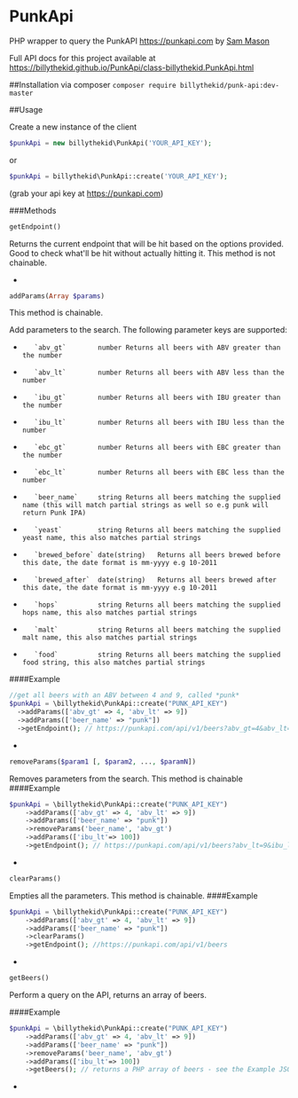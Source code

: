 # PunkApi
PHP wrapper to query the PunkAPI https://punkapi.com by [Sam Mason](https://twitter.com/samjbmason)

Full API docs for this project available at https://billythekid.github.io/PunkApi/class-billythekid.PunkApi.html

##Installation
via composer `composer require billythekid/punk-api:dev-master`

##Usage

Create a new instance of the client
```php
$punkApi = new billythekid\PunkApi('YOUR_API_KEY');
```
or
```php
$punkApi = billythekid\PunkApi::create('YOUR_API_KEY');
```
(grab your api key at https://punkapi.com)

###Methods

```php
getEndpoint()
```
Returns the current endpoint that will be hit based on the options provided. Good to check what'll be hit without actually hitting it.
This method is not chainable.

-
```php
addParams(Array $params)
```
This method is chainable.

Add parameters to the search. The following parameter keys are supported:
*        `abv_gt`        number	Returns all beers with ABV greater than the number
*        `abv_lt`        number	Returns all beers with ABV less than the number
*        `ibu_gt`        number	Returns all beers with IBU greater than the number
*        `ibu_lt`        number	Returns all beers with IBU less than the number
*        `ebc_gt`        number	Returns all beers with EBC greater than the number
*        `ebc_lt`        number	Returns all beers with EBC less than the number
*        `beer_name`     string	Returns all beers matching the supplied name (this will match partial strings as well so e.g punk will return Punk IPA)
*        `yeast`         string	Returns all beers matching the supplied yeast name, this also matches partial strings
*        `brewed_before` date(string)	Returns all beers brewed before this date, the date format is mm-yyyy e.g 10-2011
*        `brewed_after`  date(string)	Returns all beers brewed after this date, the date format is mm-yyyy e.g 10-2011
*        `hops`          string	Returns all beers matching the supplied hops name, this also matches partial strings
*        `malt`          string	Returns all beers matching the supplied malt name, this also matches partial strings
*        `food`          string	Returns all beers matching the supplied food string, this also matches partial strings

####Example
```php
//get all beers with an ABV between 4 and 9, called *punk*
$punkApi = \billythekid\PunkApi::create("PUNK_API_KEY")
  ->addParams(['abv_gt' => 4, 'abv_lt' => 9])
  ->addParams(['beer_name' => "punk"])
  ->getEndpoint(); // https://punkapi.com/api/v1/beers?abv_gt=4&abv_lt=9&beer_name=punk
```

-
```php
removeParams($param1 [, $param2, ..., $paramN])
```
Removes parameters from the search. This method is chainable
####Example
```php
$punkApi = \billythekid\PunkApi::create("PUNK_API_KEY")
    ->addParams(['abv_gt' => 4, 'abv_lt' => 9])
    ->addParams(['beer_name' => "punk"])
    ->removeParams('beer_name', 'abv_gt')
    ->addParams(['ibu_lt'=> 100])
    ->getEndpoint(); // https://punkapi.com/api/v1/beers?abv_lt=9&ibu_lt=100
```

-

```php
clearParams()
```
Empties all the parameters. This method is chainable.
####Example
```php
$punkApi = \billythekid\PunkApi::create("PUNK_API_KEY")
    ->addParams(['abv_gt' => 4, 'abv_lt' => 9])
    ->addParams(['beer_name' => "punk"])
    ->clearParams()
    ->getEndpoint(); //https://punkapi.com/api/v1/beers
```
-
```php
getBeers()
```
Perform a query on the API, returns an array of beers.

####Example
```php
$punkApi = \billythekid\PunkApi::create("PUNK_API_KEY")
    ->addParams(['abv_gt' => 4, 'abv_lt' => 9])
    ->addParams(['beer_name' => "punk"])
    ->removeParams('beer_name', 'abv_gt')
    ->addParams(['ibu_lt'=> 100])
    ->getBeers(); // returns a PHP array of beers - see the Example JSON Response at https://punkapi.com/documentation
```
-
